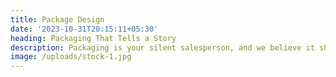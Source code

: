 ```yaml
---
title: Package Design
date: '2023-10-31T20:15:11+05:30'
heading: Packaging That Tells a Story
description: Packaging is your silent salesperson, and we believe it should be a compelling story about your product. We understand the power of packaging in making a lasting impression, and our designs ensure that your products not only look stunning but also convey the essence of your brand. Whether it's a box, bag, label, or container, our team of expert designers can transform it into a canvas that narrates your brand's story. Our packaging not only grabs attention but also leaves a memorable imprint on your customers.
image: /uploads/stock-1.jpg
---
```

